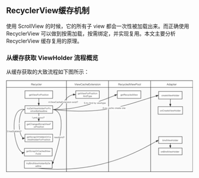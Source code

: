 ## RecyclerView缓存机制

使用 ScrollView 的时候，它的所有子 view 都会一次性被加载出来。而正确使用 RecyclerView 可以做到按需加载，按需绑定，并实现复用。本文主要分析 RecyclerView 缓存复用的原理。

### 从缓存获取 ViewHolder 流程概览

从缓存获取的大致流程如下图所示：

![缓存获取流程](https://github.com/ZLOVE320483/DayDayUp/blob/main/pic/recyclerview_cache1.jpg)